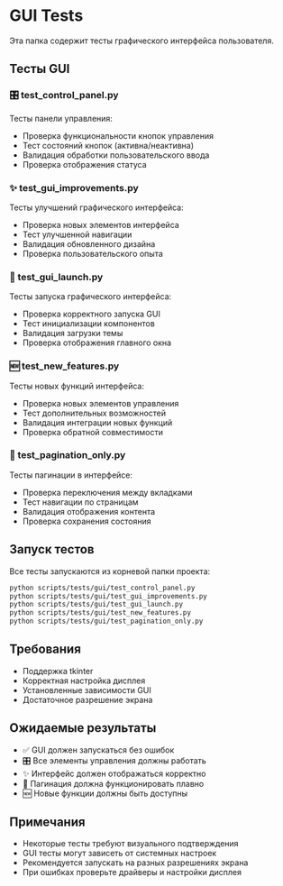 # GUI Tests

Эта папка содержит тесты графического интерфейса пользователя.

## Тесты GUI

### 🎛️ test_control_panel.py
Тесты панели управления:
- Проверка функциональности кнопок управления
- Тест состояний кнопок (активна/неактивна)
- Валидация обработки пользовательского ввода
- Проверка отображения статуса

### ✨ test_gui_improvements.py
Тесты улучшений графического интерфейса:
- Проверка новых элементов интерфейса
- Тест улучшенной навигации
- Валидация обновленного дизайна
- Проверка пользовательского опыта

### 🚀 test_gui_launch.py
Тесты запуска графического интерфейса:
- Проверка корректного запуска GUI
- Тест инициализации компонентов
- Валидация загрузки темы
- Проверка отображения главного окна

### 🆕 test_new_features.py
Тесты новых функций интерфейса:
- Проверка новых элементов управления
- Тест дополнительных возможностей
- Валидация интеграции новых функций
- Проверка обратной совместимости

### 📄 test_pagination_only.py
Тесты пагинации в интерфейсе:
- Проверка переключения между вкладками
- Тест навигации по страницам
- Валидация отображения контента
- Проверка сохранения состояния

## Запуск тестов

Все тесты запускаются из корневой папки проекта:

```bash
python scripts/tests/gui/test_control_panel.py
python scripts/tests/gui/test_gui_improvements.py
python scripts/tests/gui/test_gui_launch.py
python scripts/tests/gui/test_new_features.py
python scripts/tests/gui/test_pagination_only.py
```

## Требования

- Поддержка tkinter
- Корректная настройка дисплея
- Установленные зависимости GUI
- Достаточное разрешение экрана

## Ожидаемые результаты

- ✅ GUI должен запускаться без ошибок
- 🎛️ Все элементы управления должны работать
- ✨ Интерфейс должен отображаться корректно
- 📄 Пагинация должна функционировать плавно
- 🆕 Новые функции должны быть доступны

## Примечания

- Некоторые тесты требуют визуального подтверждения
- GUI тесты могут зависеть от системных настроек
- Рекомендуется запускать на разных разрешениях экрана
- При ошибках проверьте драйверы и настройки дисплея
